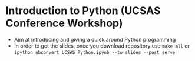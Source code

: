 # Introduction to Python (UCSAS Conference Workshop)

- Aim at introducing and giving a quick around Python programming
- In order to get the slides, once you download repository use `make all` or
 `ipython nbconvert UCSAS_Python.ipynb --to slides --post serve`

